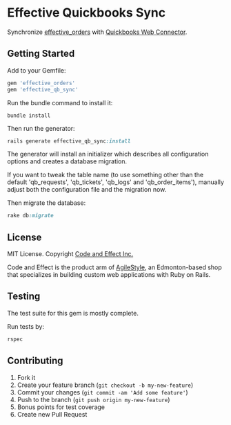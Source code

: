 # Effective Quickbooks Sync

Synchronize [effective_orders](https://github.com/code-and-effect/effective_orders) with [Quickbooks Web Connector](https://developer.intuit.com/docs/quickbooks_web_connector).

## Getting Started

Add to your Gemfile:

```ruby
gem 'effective_orders'
gem 'effective_qb_sync'
```

Run the bundle command to install it:

```console
bundle install
```

Then run the generator:

```ruby
rails generate effective_qb_sync:install
```

The generator will install an initializer which describes all configuration options and creates a database migration.

If you want to tweak the table name (to use something other than the default 'qb_requests', 'qb_tickets', 'qb_logs' and 'qb_order_items'), manually adjust both the configuration file and the migration now.

Then migrate the database:

```ruby
rake db:migrate
```


## License

MIT License.  Copyright [Code and Effect Inc.](http://www.codeandeffect.com/)

Code and Effect is the product arm of [AgileStyle](http://www.agilestyle.com/), an Edmonton-based shop that specializes in building custom web applications with Ruby on Rails.


## Testing

The test suite for this gem is mostly complete.

Run tests by:

```ruby
rspec
```


## Contributing

1. Fork it
2. Create your feature branch (`git checkout -b my-new-feature`)
3. Commit your changes (`git commit -am 'Add some feature'`)
4. Push to the branch (`git push origin my-new-feature`)
5. Bonus points for test coverage
6. Create new Pull Request

